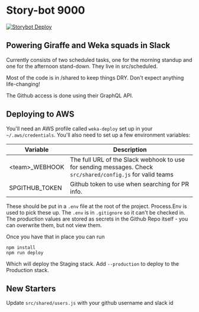# Story-bot 9000

[![Storybot Deploy](https://github.com/storypark/storybot/actions/workflows/main.yml/badge.svg)](https://github.com/storypark/storybot/actions/workflows/)

## Powering Giraffe and Weka squads in Slack

Currently consists of two scheduled tasks, one for the morning standup and one for the afternoon stand-down.  They live in src/scheduled.

Most of the code is in /shared to keep things DRY.  Don't expect anything life-changing!

The Github access is done using their GraphQL API.

## Deploying to AWS

You'll need an AWS profile called `weka-deploy` set up in your `~/.aws/credentials`.  You'll also need to set up a few environment variables:

| Variable | Description |
| -------- | ----------- |
| \<team\>_WEBHOOK | The full URL of the Slack webhook to use for sending messages. Check `src/shared/config.js` for valid teams|
| SPGITHUB_TOKEN | Github token to use when searching for PR info. |

These should be put in a `.env` file at the root of the project. Process.Env is used to pick these up. The `.env` is in `.gitignore` so it can't be checked in. The production values are stored as secrets in the Github Repo itself - you can overwrite them, but not view them.

Once you have that in place you can run

```
npm install
npm run deploy
```

Which will deploy the Staging stack. Add `--production` to deploy to the Production stack.

## New Starters
Update `src/shared/users.js` with your github username and slack id